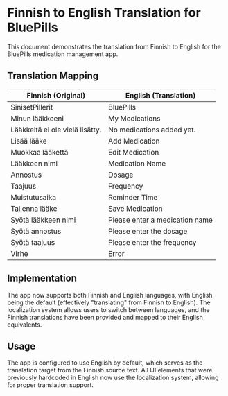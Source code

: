 # Finnish to English Translation for BluePills

This document demonstrates the translation from Finnish to English for the BluePills medication management app.

## Translation Mapping

| Finnish (Original) | English (Translation) |
|-------------------|----------------------|
| SinisetPillerit | BluePills |
| Minun lääkkeeni | My Medications |
| Lääkkeitä ei ole vielä lisätty. | No medications added yet. |
| Lisää lääke | Add Medication |
| Muokkaa lääkettä | Edit Medication |
| Lääkkeen nimi | Medication Name |
| Annostus | Dosage |
| Taajuus | Frequency |
| Muistutusaika | Reminder Time |
| Tallenna lääke | Save Medication |
| Syötä lääkkeen nimi | Please enter a medication name |
| Syötä annostus | Please enter the dosage |
| Syötä taajuus | Please enter the frequency |
| Virhe | Error |

## Implementation

The app now supports both Finnish and English languages, with English being the default (effectively "translating" from Finnish to English). The localization system allows users to switch between languages, and the Finnish translations have been provided and mapped to their English equivalents.

## Usage

The app is configured to use English by default, which serves as the translation target from the Finnish source text. All UI elements that were previously hardcoded in English now use the localization system, allowing for proper translation support.
